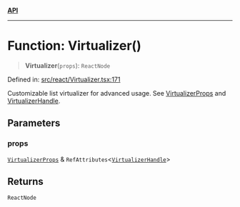[**API**](../../API.md)

***

# Function: Virtualizer()

> **Virtualizer**(`props`): `ReactNode`

Defined in: [src/react/Virtualizer.tsx:171](https://github.com/inokawa/virtua/blob/7faa1c9626ffccb8cf89f6e34847fc072e89e4cf/src/react/Virtualizer.tsx#L171)

Customizable list virtualizer for advanced usage. See [VirtualizerProps](../interfaces/VirtualizerProps.md) and [VirtualizerHandle](../interfaces/VirtualizerHandle.md).

## Parameters

### props

[`VirtualizerProps`](../interfaces/VirtualizerProps.md) & `RefAttributes`\<[`VirtualizerHandle`](../interfaces/VirtualizerHandle.md)\>

## Returns

`ReactNode`
